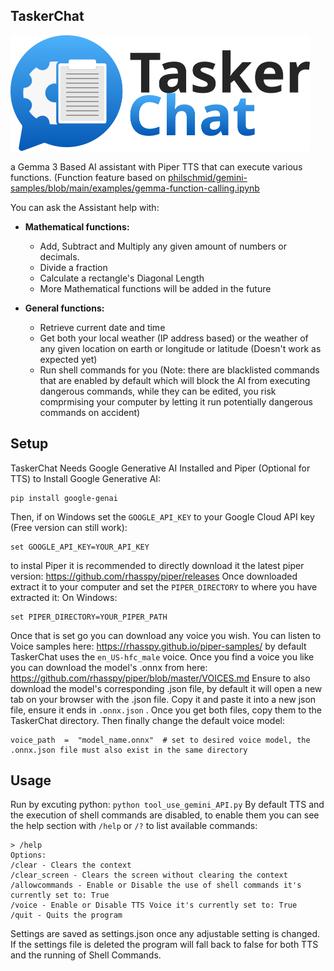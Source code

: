 ## **TaskerChat**
<img src="TaskerChat_Logo2.png" width="478.5" height="185">

a Gemma 3 Based AI assistant with Piper TTS that can execute various functions. (Function feature based on [philschmid/gemini-samples/blob/main/examples/gemma-function-calling.ipynb](https://github.com/philschmid/gemini-samples/blob/main/examples/gemma-function-calling.ipynb)

You can ask the Assistant help with:
 - **Mathematical functions:**
	 - Add, Subtract and Multiply any given amount of numbers or decimals.
	 - Divide a fraction
	 - Calculate a rectangle's Diagonal Length
	 - More Mathematical functions will be added in the future
	
 - **General functions:**
	 - Retrieve current date and time
	 - Get both your local weather (IP address based) or the weather of any given location on earth or longitude or latitude (Doesn't work as expected yet)
	 - Run shell commands for you (Note: there are blacklisted commands that are enabled by default which will block the AI from executing dangerous commands, while they can be edited, you risk comprmising your computer by letting it run potentially dangerous commands on accident)
## Setup
TaskerChat Needs Google Generative AI Installed and Piper (Optional for TTS)
	to Install Google Generative AI:
		

    pip install google-genai
 Then, if on Windows set the `GOOGLE_API_KEY` to your Google Cloud  API key (Free version can still work):
 

    
    set GOOGLE_API_KEY=YOUR_API_KEY

to instal Piper it is recommended to directly download it the latest piper version:
https://github.com/rhasspy/piper/releases
Once downloaded extract it to your computer
and set the `PIPER_DIRECTORY` to where you have extracted it:
On Windows:

    set PIPER_DIRECTORY=YOUR_PIPER_PATH
Once that is set go you can download any voice you wish.
You can listen to Voice samples here: https://rhasspy.github.io/piper-samples/ 
by default TaskerChat uses the `en_US-hfc_male` voice.
Once you find a voice you like you can download the model's .onnx from here:
https://github.com/rhasspy/piper/blob/master/VOICES.md
Ensure to also download the model's corresponding .json file, by default it will open a new tab on your browser with the .json file. Copy it and paste it into a new json file, ensure it ends in `.onnx.json` . Once you get both files, copy them to the TaskerChat directory. Then finally change the default voice model:

    voice_path  =  "model_name.onnx"  # set to desired voice model, the .onnx.json file must also exist in the same directory
## Usage
Run by excuting python:
	`python tool_use_gemini_API.py`
By default TTS and the execution of shell commands are disabled, to enable them you can see the help section with `/help` or `/?` to list available commands:

    > /help
    Options:
    /clear - Clears the context
    /clear_screen - Clears the screen without clearing the context
    /allowcommands - Enable or Disable the use of shell commands it's currently set to: True
    /voice - Enable or Disable TTS Voice it's currently set to: True
    /quit - Quits the program

Settings are saved as settings.json once any adjustable setting is changed. If the settings file is deleted the program will fall back to false for both TTS and the running of Shell Commands.
